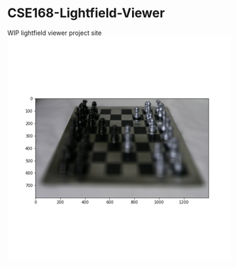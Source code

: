 # CSE168-Lightfield-Viewer
WIP lightfield viewer project site
![chess_image](chess_demo.png?raw=true)

